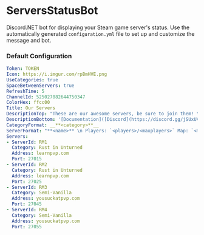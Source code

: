 # ServersStatusBot
Discord.NET bot for displaying your Steam game server's status. Use the automatically generated 
`configuration.yml` file to set up and customize the message and bot.

### Default Configuration
```yml
Token: TOKEN
Icon: https://i.imgur.com/rpBmHVE.png
UseCategories: true
SpaceBetweenServers: true
RefreshTime: 5
ChannelId: 525027082644750347
ColorHex: ffcc00
Title: Our Servers
DescriptionTop: "These are our awesome servers, be sure to join them! \n\n **Players Online:** <totalplayers>/<totalmaxplayers>"
DescriptionBottom: '[Documentation]([Discord](https://discord.gg/jSUxUVeTMw )'
CategoryFormat: __**<category>**__
ServerFormat: "**<name>** \n Players: `<players>/<maxplayers>` Map: `<map>` Address: `<address>:<port>`"
Servers:
- ServerId: RM1
  Category: Rust in Unturned
  Address: learnpvp.com
  Port: 27015
- ServerId: RM2
  Category: Rust in Unturned
  Address: learnpvp.com
  Port: 27025
- ServerId: RM3
  Category: Semi-Vanilla
  Address: yousuckatpvp.com
  Port: 27045
- ServerId: RM4
  Category: Semi-Vanilla
  Address: yousuckatpvp.com
  Port: 27055
```
